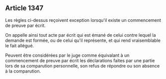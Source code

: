 Article 1347
----
Les règles ci-dessus reçoivent exception lorsqu'il existe un commencement de
preuve par écrit.

On appelle ainsi tout acte par écrit qui est émané de celui contre lequel la
demande est formée, ou de celui qu'il représente, et qui rend vraisemblable le
fait allégué.

Peuvent être considérées par le juge comme équivalant à un commencement de
preuve par écrit les déclarations faites par une partie lors de sa comparution
personnelle, son refus de répondre ou son absence à la comparution.

